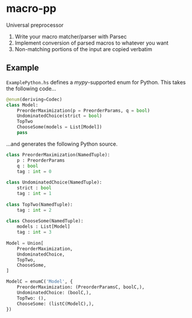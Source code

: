 # macro-pp
Universal preprocessor

1. Write your macro matcher/parser with Parsec
2. Implement conversion of parsed macros to whatever you want
3. Non-matching portions of the input are copied verbatim

## Example

`ExamplePython.hs` defines a *mypy*-supported enum for Python.
This takes the following code...

```python
@enum(deriving=Codec)
class Model:
    PreorderMaximization(p = PreorderParams, q = bool)
    UndominatedChoice(strict = bool)
    TopTwo
    ChooseSome(models = List[Model])
    pass
```

...and generates the following Python source.

```python
class PreorderMaximization(NamedTuple):
    p : PreorderParams
    q : bool
    tag : int = 0
    
class UndominatedChoice(NamedTuple):
    strict : bool
    tag : int = 1
    
class TopTwo(NamedTuple):
    tag : int = 2
    
class ChooseSome(NamedTuple):
    models : List[Model]
    tag : int = 3
    
Model = Union[
    PreorderMaximization,
    UndominatedChoice,
    TopTwo,
    ChooseSome,
]

ModelC = enumC('Model', {
    PreorderMaximization: (PreorderParamsC, boolC,),
    UndominatedChoice: (boolC,),
    TopTwo: (),
    ChooseSome: (listC(ModelC),),
})
```
